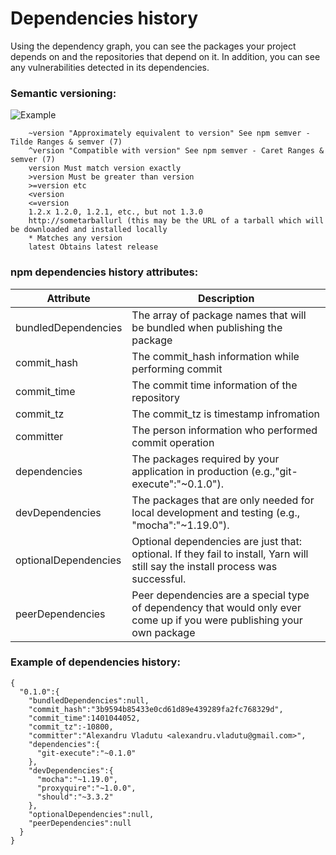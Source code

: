 # Dependencies history
Using the dependency graph, you can see the packages your project depends on and the repositories that depend on it. In addition, you can see any vulnerabilities detected in its dependencies.

### Semantic versioning:

![Example](https://github.com/NAIST-SE/npmDependencyEcosystemDatasets/blob/master/dependencies_history/semver.png "Example of semantic virsioning")

```
    ~version "Approximately equivalent to version" See npm semver - Tilde Ranges & semver (7)
    ^version "Compatible with version" See npm semver - Caret Ranges & semver (7)
    version Must match version exactly
    >version Must be greater than version
    >=version etc
    <version
    <=version
    1.2.x 1.2.0, 1.2.1, etc., but not 1.3.0
    http://sometarballurl (this may be the URL of a tarball which will be downloaded and installed locally
    * Matches any version
    latest Obtains latest release
````

### npm dependencies history attributes:

|Attribute|Description|
|---------|-----------|
|bundledDependencies| The array of package names that will be bundled when publishing the package|
|commit_hash| The commit_hash information while performing commit|
|commit_time| The commit time information of the repository |
|commit_tz|The commit_tz is timestamp infromation|
|committer| The person information who performed commit operation|
|dependencies|The packages required by your application in production (e.g.,"git-execute":"~0.1.0").|
|devDependencies| The packages that are only needed for local development and testing (e.g.,  "mocha":"~1.19.0").|
|optionalDependencies| Optional dependencies are just that: optional. If they fail to install, Yarn will still say the install process was successful.|
|peerDependencies|Peer dependencies are a special type of dependency that would only ever come up if you were publishing your own package|



### Example of dependencies history:
```
{
  "0.1.0":{
    "bundledDependencies":null,
    "commit_hash":"3b9594b85433e0cd61d89e439289fa2fc768329d",
    "commit_time":1401044052,
    "commit_tz":-10800,
    "committer":"Alexandru Vladutu <alexandru.vladutu@gmail.com>",
    "dependencies":{
      "git-execute":"~0.1.0"
    },
    "devDependencies":{
      "mocha":"~1.19.0",
      "proxyquire":"~1.0.0",
      "should":"~3.3.2"
    },
    "optionalDependencies":null,
    "peerDependencies":null
  }
}
```
